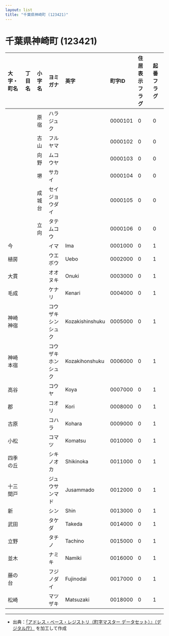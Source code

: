 ```yaml
---
layout: list
title: "千葉県神崎町 (123421)"
---
```


# 千葉県神崎町 (123421)

| 大字・町名 | 丁目名 | 小字名 | ヨミガナ | 英字 | 町字ID | 住居表示フラグ | 起番フラグ |
|:---|:---|:---|:---|:---|:---|:---|:---|
|  |  | 原宿 |   ハラジュク |  | 0000101 | 0 | 0 |
|  |  | 古山 |   フルヤマ |  | 0000102 | 0 | 0 |
|  |  | 向野 |   ムコウヤ |  | 0000103 | 0 | 0 |
|  |  | 堺 |   サカイ |  | 0000104 | 0 | 0 |
|  |  | 成城台 |   セイジョウダイ |  | 0000105 | 0 | 0 |
|  |  | 立向 |   タテムコウ |  | 0000106 | 0 | 0 |
| 今 |  |  | イマ   | Ima | 0001000 | 0 | 1 |
| 植房 |  |  | ウエボウ   | Uebo | 0002000 | 0 | 1 |
| 大貫 |  |  | オオヌキ   | Onuki | 0003000 | 0 | 1 |
| 毛成 |  |  | ケナリ   | Kenari | 0004000 | 0 | 1 |
| 神崎神宿 |  |  | コウザキシンシュク   | Kozakishinshuku | 0005000 | 0 | 1 |
| 神崎本宿 |  |  | コウザキホンシュク   | Kozakihonshuku | 0006000 | 0 | 1 |
| 高谷 |  |  | コウヤ   | Koya | 0007000 | 0 | 1 |
| 郡 |  |  | コオリ   | Kori | 0008000 | 0 | 1 |
| 古原 |  |  | コハラ   | Kohara | 0009000 | 0 | 1 |
| 小松 |  |  | コマツ   | Komatsu | 0010000 | 0 | 1 |
| 四季の丘 |  |  | シキノオカ   | Shikinoka | 0011000 | 0 | 1 |
| 十三間戸 |  |  | ジュウサンマド   | Jusammado | 0012000 | 0 | 1 |
| 新 |  |  | シン   | Shin | 0013000 | 0 | 1 |
| 武田 |  |  | タケダ   | Takeda | 0014000 | 0 | 1 |
| 立野 |  |  | タチノ   | Tachino | 0015000 | 0 | 1 |
| 並木 |  |  | ナミキ   | Namiki | 0016000 | 0 | 1 |
| 藤の台 |  |  | フジノダイ   | Fujinodai | 0017000 | 0 | 1 |
| 松崎 |  |  | マツザキ   | Matsuzaki | 0018000 | 0 | 1 |

---

- 出典：[「アドレス・ベース・レジストリ（町字マスター データセット）』（デジタル庁）](https://www.digital.go.jp/policies/base_registry_address/) を加工して作成